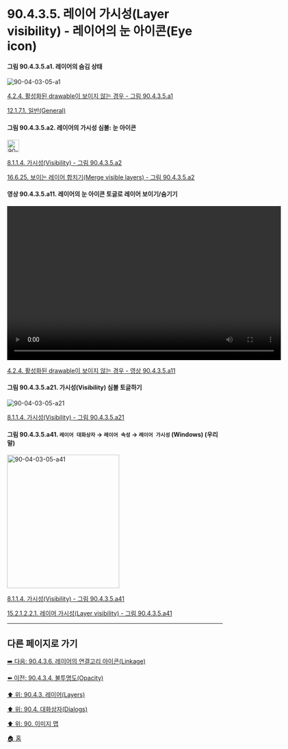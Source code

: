 # 90.4.3.5. 레이어 가시성(Layer visibility) - 레이어의 눈 아이콘(Eye icon)

<a id="90-04-03-05-a1"></a>

#### 그림 90.4.3.5.a1. 레이어의 숨김 상태
![90-04-03-05-a1](https://github.com/wonder13662/gimp/assets/15767104/5724d0c0-8444-4d84-a4b8-26dd4f15170c)

[4.2.4. 활성화된 drawable이 보이지 않는 경우 - 그림 90.4.3.5.a1](./04-02-04-the-active-drawable-is-not-visible.md#90-04-03-05-a1)

[12.1.7.1. 일반(General)](./12-01-07-01-general.md#90-04-03-05-a1)

<a id="90-04-03-05-a2"></a>

#### 그림 90.4.3.5.a2. 레이어의 가시성 심볼: 눈 아이콘
<img width="28" height="29" alt="90-04-03-05-a2" src="https://github.com/wonder13662/gimp/assets/15767104/f2a6e4a3-71b4-40b5-8560-80dc9b2ade83" />

[8.1.1.4. 가시성(Visibility) - 그림 90.4.3.5.a2](./08-01-01-04-visibility.md#90-04-03-05-a2)

[16.6.25. 보이는 레이어 합치기(Merge visible layers) - 그림 90.4.3.5.a2](./16-06-25-00-merge_visible_layers.md#90-04-03-05-a2)

<a id="90-04-03-05-a11"></a>

#### 영상 90.4.3.5.a11. 레이어의 눈 아이콘 토글로 레이어 보이기/숨기기
<video controls="controls" width="640" height="360" environment="MacOS:Sonoma 14.2.1 GIMP 2.10.36" src="https://github.com/wonder13662/gimp/assets/15767104/836a5ca4-2185-4148-9e0e-60e3a50f8480"></video>

[4.2.4. 활성화된 drawable이 보이지 않는 경우 - 영상 90.4.3.5.a11](./04-02-04-the-active-drawable-is-not-visible.md#90-04-03-05-a11)

<a id="90-04-03-05-a21"></a>

#### 그림 90.4.3.5.a21. 가시성(Visibility) 심볼 토글하기
![90-04-03-05-a21](https://github.com/wonder13662/gimp/assets/15767104/ab991f4a-988a-4729-8561-108d8e37572f)

[8.1.1.4. 가시성(Visibility) - 그림 90.4.3.5.a21](./08-01-01-04-visibility.md#90-04-03-05-a21)

<a id="90-04-03-05-a41"></a>

#### 그림 90.4.3.5.a41. `레이어 대화상자` → `레이어 속성` → `레이어 가시성` (Windows) (우리말)
<img width="262" height="312" alt="90-04-03-05-a41" src="https://github.com/wonder13662/gimp/assets/15767104/a2eebcd7-de61-471c-b261-ff3f1ed51713" />

[8.1.1.4. 가시성(Visibility) - 그림 90.4.3.5.a41](./08-01-01-04-visibility.md#90-04-03-05-a41)

[15.2.1.2.2.1. 레이어 가시성(Layer visibility) - 그림 90.4.3.5.a41](./15-02-01-02-02-01-layer_visibility.md#90-04-03-05-a41)

***

## 다른 페이지로 가기

[➡️ 다음: 90.4.3.6. 레이어의 연결고리 아이콘(Linkage)](./90-04-0003-006-linkage.md)

[⬅️ 이전: 90.4.3.4. 불투명도(Opacity)](./90-04-0003-004-opacity.md)

[⬆️ 위: 90.4.3. 레이어(Layers)](./90-04-0003-000-layers.md)

[⬆️ 위: 90.4. 대화상자(Dialogs)](./90-04-0000-dialogs.md)

[⬆️ 위: 90. 이미지 맵](./90-00-image-map.md)

[🏠 홈](./00-home.md)
